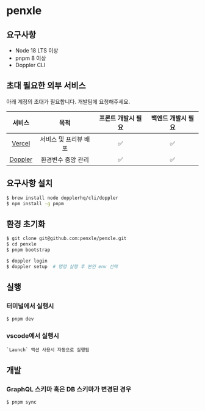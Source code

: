 # penxle

## 요구사항

- Node 18 LTS 이상
- pnpm 8 이상
- Doppler CLI

## 초대 필요한 외부 서비스

아래 계정의 초대가 필요합니다. 개발팀에 요청해주세요.

| 서비스 | 목적 | 프론트 개발시 필요 | 백엔드 개발시 필요 |
| :---: | :---: | :---: | :---: |
| [Vercel](https://vercel.com) | 서비스 및 프리뷰 배포 | :white_check_mark: | :white_check_mark: |
| [Doppler](https://doppler.com) | 환경변수 중앙 관리 | :white_check_mark: | :white_check_mark: |

## 요구사항 설치

``` bash
$ brew install node dopplerhq/cli/doppler
$ npm install -g pnpm
```

## 환경 초기화

```bash
$ git clone git@github.com:penxle/penxle.git
$ cd penxle
$ pnpm bootstrap

$ doppler login
$ doppler setup  # 명령 실행 후 본인 env 선택
```

## 실행

### 터미널에서 실행시

```bash
$ pnpm dev
```

### vscode에서 실행시

```
`Launch` 액션 사용시 자동으로 실행됨
```

## 개발 

### GraphQL 스키마 혹은 DB 스키마가 변경된 경우 

```bash
$ pnpm sync
```
